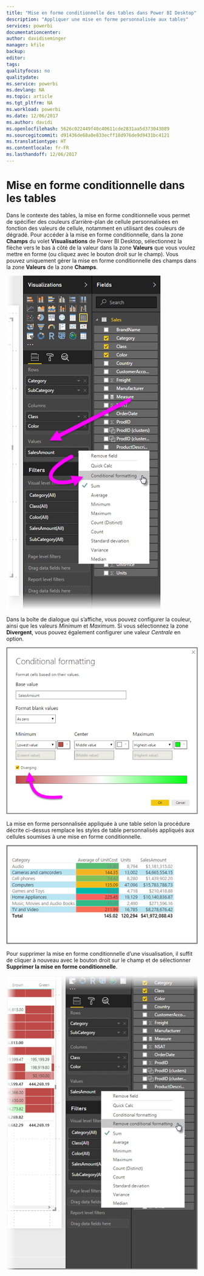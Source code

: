 ```yaml
---
title: "Mise en forme conditionnelle des tables dans Power BI Desktop"
description: "Appliquer une mise en forme personnalisée aux tables"
services: powerbi
documentationcenter: 
author: davidiseminger
manager: kfile
backup: 
editor: 
tags: 
qualityfocus: no
qualitydate: 
ms.service: powerbi
ms.devlang: NA
ms.topic: article
ms.tgt_pltfrm: NA
ms.workload: powerbi
ms.date: 12/06/2017
ms.author: davidi
ms.openlocfilehash: 5626c022449f40c40611cde2831aa5d373043089
ms.sourcegitcommit: d91436de68a0e833ecff18d976de9d9431bc4121
ms.translationtype: HT
ms.contentlocale: fr-FR
ms.lasthandoff: 12/06/2017
---
```

# <a name="conditional-formatting-in-tables"></a>Mise en forme conditionnelle dans les tables
Dans le contexte des tables, la mise en forme conditionnelle vous permet de spécifier des couleurs d’arrière-plan de cellule personnalisées en fonction des valeurs de cellule, notamment en utilisant des couleurs de dégradé. Pour accéder à la mise en forme conditionnelle, dans la zone **Champs** du volet **Visualisations** de Power BI Desktop, sélectionnez la flèche vers le bas à côté de la valeur dans la zone **Valeurs** que vous voulez mettre en forme (ou cliquez avec le bouton droit sur le champ). Vous pouvez uniquement gérer la mise en forme conditionnelle des champs dans la zone **Valeurs** de la zone **Champs**.

![](media/desktop-conditional-table-formatting/table-formatting_1.png)

Dans la boîte de dialogue qui s’affiche, vous pouvez configurer la couleur, ainsi que les valeurs *Minimum* et *Maximum*. Si vous sélectionnez la zone **Divergent**, vous pouvez également configurer une valeur *Centrale* en option.

![](media/desktop-conditional-table-formatting/table-formatting_2.png)

La mise en forme personnalisée appliquée à une table selon la procédure décrite ci-dessus remplace les styles de table personnalisés appliqués aux cellules soumises à une mise en forme conditionnelle.

![](media/desktop-conditional-table-formatting/table-formatting_3.png)

Pour supprimer la mise en forme conditionnelle d’une visualisation, il suffit de cliquer à nouveau avec le bouton droit sur le champ et de sélectionner **Supprimer la mise en forme conditionnelle**.

![](media/desktop-conditional-table-formatting/table-formatting_4.png)

